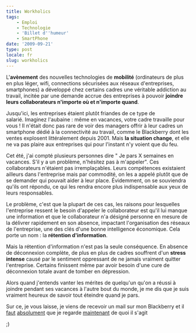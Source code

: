 ```yaml
---
title: Workholics
tags:
    - Emploi
    - Technologie
    - 'Billet d''humeur'
    - SmartPhone
date: '2009-09-21'
type: post
locale: fr
slug: workholics
---
```


L'**avènement** des nouvelles technologies de **mobilité** (ordinateurs de plus en plus léger, wifi, connections sécurisées aux réseaux d'entreprises, smartphones) a développé chez certains cadres une véritable addiction au travail, incitée par une demande accrue des entreprises à pouvoir **joindre leurs collaborateurs n'importe où et n'importe quand**.

<!-- more -->

Jusqu'ici, les entreprises étaient plutôt friandes de ce type de salarié. Imaginez l'aubaine&nbsp;: même en vacances, votre cadre travaille pour vous&nbsp;! Il n'était donc pas rare de voir des managers offrir à leur cadres un smartphone dédié à la connectivité au travail, comme le Blackberry dont les ventes explosent littéralement depuis 2001\. Mais **la situation change**, et elle ne va pas plaire aux entreprises qui pour l'instant n'y voient que du feu.

Cet été, j'ai compté plusieurs personnes dire " Je pars X semaines en vacances. S'il y a un problème, n'hésitez pas à m'appeler". Ces collaborateurs n'étaient pas irremplaçables. Leurs compétences existaient ailleurs dans l'entreprise mais par commodité, on les a appelé plutôt que de se demander qui pouvait aider à leur place. Évidemment, on se souviendra qu'ils ont répondu, ce qui les rendra encore plus indispensable aux yeux de leurs responsables.

Le problème, c'est que la plupart de ces cas, les raisons pour lesquelles l'entreprise ressent le besoin d'appeler le collaborateur est qu'il lui manque une information et que le collaborateur n'a désigné personne en mesure de la délivrer rapidement en son absence, impactant l'organisation des réseaux de l'entreprise, une des clés d'une bonne intelligence économique. Cela porte un nom&nbsp;: la **rétention d'information**.

Mais la rétention d'information n'est pas la seule conséquence. En absence de déconnexion complète, de plus en plus de cadres souffrent d'un **stress intense** causé par le sentiment oppressant de ne jamais vraiment quitter l'entreprise. Certains finissent même par avoir besoin d'une cure de déconnexion totale avant de tomber en dépression.

Alors quand j'entends vanter les mérites de quelqu'un qu'on a réussi à joindre pendant ses vacances à l'autre bout du monde, je me dis que je suis vraiment heureux de savoir tout éteindre quand je pars.

Sur ce, je vous laisse, je viens de recevoir un mail sur mon Blackberry et il <span style="text-decoration: underline">faut</span> <span style="text-decoration: underline">absolument</span> que je regarde <span style="text-decoration: underline">maintenant</span> de quoi il s'agit

;)
